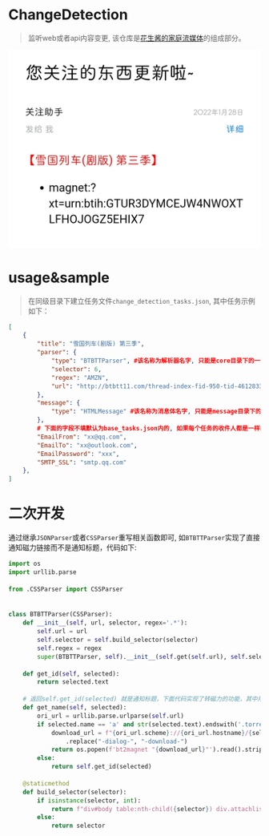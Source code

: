 # ChangeDetection
> 监听web或者api内容变更, 该仓库是[花生酱的家庭流媒体](https://github.com/PPeanutButter/HomeMediaServer)的组成部分。

![](shot.jpg)
# usage&sample
> 在同级目录下建立任务文件`change_detection_tasks.json`, 其中任务示例如下：
```json
[
    {
        "title": "雪国列车(剧版) 第三季",
        "parser": {
            "type": "BTBTTParser", #该名称为解析器名字, 只能是core目录下的一个
            "selector": 6,
            "regex": "AMZN",
            "url": "http://btbtt11.com/thread-index-fid-950-tid-4612833.htm"
        },
        "message": {
            "type": "HTMLMessage" #该名称为消息体名字, 只能是message目录下的一个
        },
        # 下面的字段不填默认为base_tasks.json内的, 如果每个任务的收件人都是一样的可以填写在base_tasks.json中
        "EmailFrom": "xx@qq.com",
        "EmailTo": "xx@outlook.com",
        "EmailPassword": "xxx",
        "SMTP_SSL": "smtp.qq.com"
    },
]
```
# 二次开发
通过继承`JSONParser`或者`CSSParser`重写相关函数即可, 如`BTBTTParser`实现了直接通知磁力链接而不是通知标题，代码如下:
```python
import os
import urllib.parse

from .CSSParser import CSSParser


class BTBTTParser(CSSParser):
    def __init__(self, url, selector, regex='.*'):
        self.url = url
        self.selector = self.build_selector(selector)
        self.regex = regex
        super(BTBTTParser, self).__init__(self.get(self.url), self.selector)

    def get_id(self, selected):
        return selected.text
    
    # 返回self.get_id(selected) 就是通知标题，下面代码实现了转磁力的功能，其中用到了我的bt2magnet库
    def get_name(self, selected):
        ori_url = urllib.parse.urlparse(self.url)
        if selected.name == 'a' and str(selected.text).endswith('.torrent'):
            download_url = f"{ori_url.scheme}://{ori_url.hostname}/{selected.attrs['href']}"\
                .replace("-dialog-", "-download-")
            return os.popen(f'bt2magnet "{download_url}"').read().strip('\n')
        else:
            return self.get_id(selected)

    @staticmethod
    def build_selector(selector):
        if isinstance(selector, int):
            return f"div#body table:nth-child({selector}) div.attachlist a"
        else:
            return selector

```
